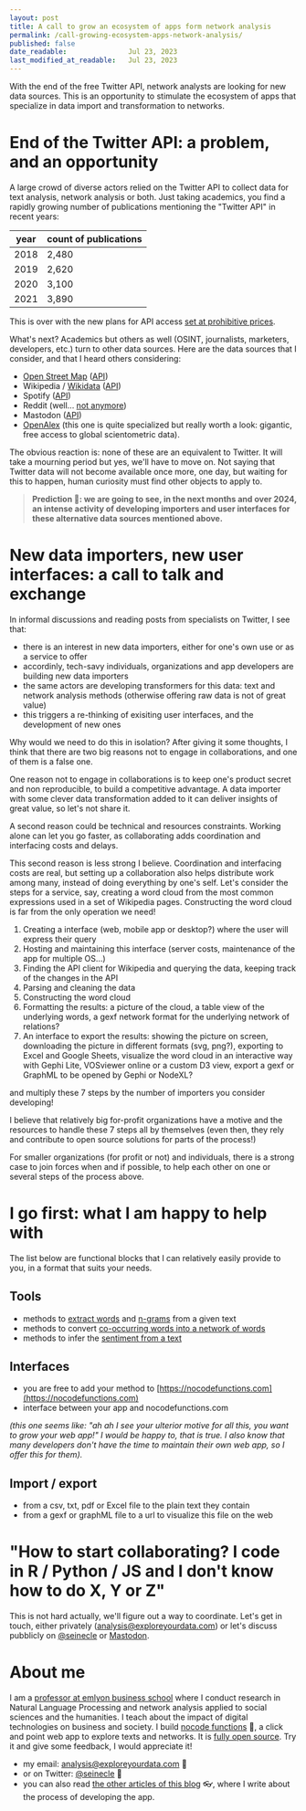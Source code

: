 ```yaml
---
layout: post
title: A call to grow an ecosystem of apps form network analysis
permalink: /call-growing-ecosystem-apps-network-analysis/
published: false
date_readable:               Jul 23, 2023
last_modified_at_readable:   Jul 23, 2023
---
```

With the end of the free Twitter API, network analysts are looking for new data sources. This is an opportunity to stimulate the ecosystem of apps that specialize in data import and transformation to networks.

# End of the Twitter API: a problem, and an opportunity
A large crowd of diverse actors relied on the Twitter API to collect data for text analysis, network analysis or both.
Just taking academics, you find a rapidly growing number of publications mentioning the "Twitter API" in recent years:

|  year | count of publications  |
|---|---|
| 2018  | 2,480  |
| 2019  | 2,620  |
| 2020  |3,100   |
| 2021  | 3,890  |

This is over with the new plans for API access [set at prohibitive prices](https://developer.twitter.com/en/products/twitter-api).

What's next?
Academics but others as well (OSINT, journalists, marketers, developers, etc.) turn to other data sources.
Here are the data sources that I consider, and that I heard others considering:

- [Open Street Map](https://www.openstreetmap.org/#map=5/46.449/2.210) ([API](https://wiki.openstreetmap.org/wiki/API))
- Wikipedia / [Wikidata](https://www.wikidata.org/wiki/Wikidata:Main_Page) ([API](https://www.wikidata.org/wiki/Wikidata:Data_access/en))
- Spotify ([API](https://developer.spotify.com/documentation/web-api))
- Reddit (well... [not anymore](https://en.wikipedia.org/wiki/2023_Reddit_API_controversy))
- Mastodon ([API](https://docs.joinmastodon.org/api/))
- [OpenAlex](https://openalex.org/) (this one is quite specialized but really worth a look: gigantic, free access to global scientometric data).

The obvious reaction is: none of these are an equivalent to Twitter.
It will take a mourning period but yes, we'll have to move on.
Not saying that Twitter data will not become available once more, one day, but waiting for this to happen, human curiosity must find other objects to apply to.

> **Prediction 🔮: we are going to see, in the next months and over 2024, an intense activity of developing importers and user interfaces for these alternative data sources mentioned above.**

# New data importers, new user interfaces: a call to talk and exchange
In informal discussions and reading posts from specialists on Twitter, I see that:

- there is an interest in new data importers, either for one's own use or as a service to offer
- accordinly, tech-savy individuals, organizations and app developers are building new data importers
- the same actors are developing transformers for this data: text and network analysis methods (otherwise offering raw data is not of great value)
- this triggers a re-thinking of exisiting user interfaces, and the development of new ones

Why would we need to do this in isolation?
After giving it some thoughts, I think that there are two big reasons not to engage in collaborations, and one of them is a false one.

One reason not to engage in collaborations is to keep one's product secret and non reproducible, to build a competitive advantage.
A data importer with some clever data transformation added to it can deliver insights of great value, so let's not share it.

A second reason could be technical and resources constraints.
Working alone can let you go faster, as collaborating adds coordination and interfacing costs and delays.

This second reason is less strong I believe.
Coordination and interfacing costs are real, but setting up a collaboration also helps distribute work among many, instead of doing everything by one's self.
Let's consider the steps for a service, say, creating a word cloud from the most common expressions used in a set of Wikipedia pages. Constructing the word cloud is far from the only operation we need!

1. Creating a interface (web, mobile app or desktop?) where the user will express their query
2. Hosting and maintaining this interface (server costs, maintenance of the app for multiple OS...)
3. Finding the API client for Wikipedia and querying the data, keeping track of the changes in the API
4. Parsing and cleaning the data
5. Constructing the word cloud
6. Formatting the results: a picture of the cloud, a table view of the underlying words, a gexf network format for the underlying network of relations?
7. An interface to export the results: showing the picture on screen, downloading the picture in different formats (svg, png?), exporting to Excel and Google Sheets, visualize the word cloud in an interactive way with Gephi Lite, VOSviewer online or a custom D3 view, export a gexf or GraphML to be opened by Gephi or NodeXL?

and multiply these 7 steps by the number of importers you consider developing!

I believe that relatively big for-profit organizations have a motive and the resources to handle these 7 steps all by themselves (even then, they rely and contribute to open source solutions for parts of the process!)

For smaller organizations (for profit or not) and individuals, there is a strong case to join forces when and if possible, to help each other on one or several steps of the process above.


# I go first: what I am happy to help with

The list below are functional blocks that I can relatively easily provide to you, in a format that suits your needs.

## Tools

- methods to [extract words](https://github.com/seinecle/umigon-tokenizer) and [n-grams](https://github.com/seinecle/umigon-ngram-ops) from a given text
- methods to convert [co-occurring words into a network of words](https://github.com/seinecle/cowo-function)
- methods to infer the [sentiment from a text](https://github.com/seinecle/umigon-family/tree/main/umigon-core)

## Interfaces

-  you are free to add your method to [https://nocodefunctions.com](https://nocodefunctions.com)
-  interface between your app and nocodefunctions.com

*(this one seems like: "ah ah I see your ulterior motive for all this, you want to grow your web app!" I would be happy to, that is true. I also know that many developers don't have the time to maintain their own web app, so I offer this for them).*

## Import / export

- from a csv, txt, pdf or Excel file to the plain text they contain
- from a gexf or graphML file to a url to visualize this file on the web

# "How to start collaborating? I code in R / Python / JS and I don't know how to do X, Y or Z"
This is not hard actually, we'll figure out a way to coordinate. Let's get in touch, either privately ([analysis@exploreyourdata.com](mailto:analysis@exploreyourdata.com)) or let's discuss pubblicly on [@seinecle](https://twitter.com/seinecle) or [Mastodon](https://ioc.exchange/@seinecle).

# About me
I am a [professor at emlyon business school](https://www.linkedin.com/in/levallois/) where I conduct research in Natural Language Processing and network analysis applied to social sciences and the humanities. I teach about the impact of digital technologies on business and society. I  build [nocode functions](https://nocodefunctions.com) 🔎, a click and point web app to explore texts and networks. It is [fully open source](https://github.com/seinecle/nocodefunctions). Try it and give some feedback, I would appreciate it!

* my email: [analysis@exploreyourdata.com](mailto:analysis@exploreyourdata.com) 📧
* or on Twitter: [@seinecle](https://twitter.com/seinecle) 📱
* you can also read [the other articles of this blog](https://nocodefunctions.com/blog) 👓, where I write about the process of developing the app.

